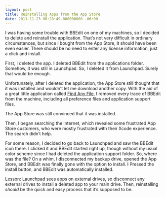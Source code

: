 ```yaml
---
layout: post
title: Reinstalling Apps from the App Store
date: 2011-11-23 06:28:49.000000000 -06:00
---
```

<p>I was having some trouble with BBEdit on one of my machines, so I decided to delete and reinstall the application. That’s not very difficult in ordinary circumstances, but since I bought from the App Store, it should have been even easier. There should be no need to enter any license information, just a click and install.</p>
<p>First, I deleted the app. I deleted BBEdit from the applications folder. Somehow, it was still in Launchpad. So, I deleted it from Launchpad. Surely that would be enough.</p>
<p>Unfortunately, after I deleted the application, the App Store still thought that it was installed and wouldn’t let me download another copy. With the aid of a great little application called <a href="http://apps.tempel.org/FindAnyFile/">Find Any File</a>, I removed every trace of BBEdit from the machine, including all preference files and application support files.</p>
<p>The App Store was still convinced that it was installed.</p>
<p>Then, I began searching the internet, which revealed some frustrated App Store customers, who were mostly frustrated with their Xcode experience. The search didn’t help.</p>
<p>For some reason, I decided to go back to Launchpad and saw the BBEdit icon there. I clicked it and BBEdit started right up, though without my usual color scheme since I had deleted the application support folder. So, where was the file? On a whim, I disconnected my backup drive, opened the App Store, and BBEdit was finally gone with the option to install. I Pressed the install button, and BBEdit was automatically installed.</p>
<p>Lesson: Launchpad sees apps on external drives, so disconnect any external drives to install a deleted app to your main drive. Then, reinstalling <em>should</em> be the quick and easy process that it’s supposed to be.</p>

